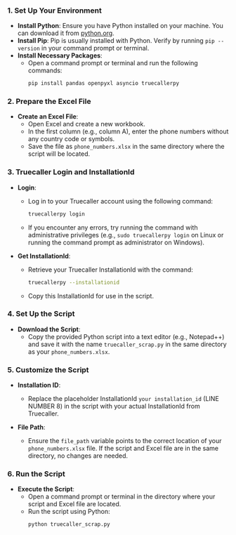 
### 1. Set Up Your Environment

- **Install Python**: Ensure you have Python installed on your machine. You can download it from [python.org](https://www.python.org/).
- **Install Pip**: Pip is usually installed with Python. Verify by running `pip --version` in your command prompt or terminal.
- **Install Necessary Packages**:
  - Open a command prompt or terminal and run the following commands:
    ```bash
    pip install pandas openpyxl asyncio truecallerpy
    ```

### 2. Prepare the Excel File

- **Create an Excel File**:
  - Open Excel and create a new workbook.
  - In the first column (e.g., column A), enter the phone numbers without any country code or symbols.
  - Save the file as `phone_numbers.xlsx` in the same directory where the script will be located.

### 3. Truecaller Login and InstallationId

- **Login**:
  - Log in to your Truecaller account using the following command:
    ```bash
    truecallerpy login
    ```
  - If you encounter any errors, try running the command with administrative privileges (e.g., `sudo truecallerpy login` on Linux or running the command prompt as administrator on Windows).

- **Get InstallationId**:
  - Retrieve your Truecaller InstallationId with the command:
    ```bash
    truecallerpy --installationid
    ```
  - Copy this InstallationId for use in the script.

### 4. Set Up the Script

- **Download the Script**:
  - Copy the provided Python script into a text editor (e.g., Notepad++) and save it with the name `truecaller_scrap.py` in the same directory as your `phone_numbers.xlsx`.

### 5. Customize the Script

- **Installation ID**:
  - Replace the placeholder InstallationId `your installation_id` (LINE NUMBER 8) in the script with your actual InstallationId from Truecaller.
  
- **File Path**:
  - Ensure the `file_path` variable points to the correct location of your `phone_numbers.xlsx` file. If the script and Excel file are in the same directory, no changes are needed.

### 6. Run the Script

- **Execute the Script**:
  - Open a command prompt or terminal in the directory where your script and Excel file are located.
  - Run the script using Python:
    ```bash
    python truecaller_scrap.py
    ```

